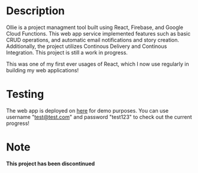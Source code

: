 # Description
Ollie is a project managment tool built using React, Firebase, and Google Cloud Functions. This web app service implemented features such as basic CRUD operations, and automatic email notifications and story creation. Additionally, the project utilizes Continous Delivery and Continous Integration. This project is still a work in progress.

This was one of my first ever usages of React, which I now use regularly in building my web applications!

# Testing
The web app is deployed on [here](https://qagcodes.github.io/Ollie/#/) for demo purposes. You can use username "test@test.com" and password "test123" to check out the current progress!

# Note
**This project has been discontinued**
